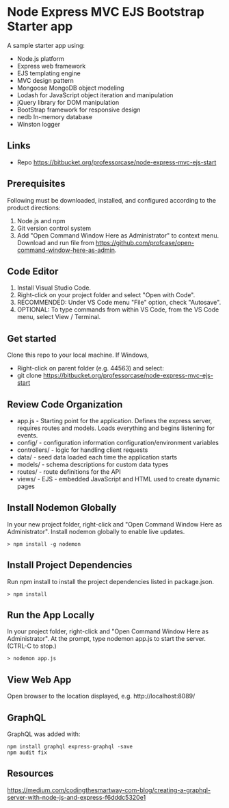 # Node Express MVC EJS Bootstrap Starter app

A sample starter app using:

- Node.js platform
- Express web framework
- EJS templating engine
- MVC design pattern
- Mongoose MongoDB object modeling
- Lodash for JavaScript object iteration and manipulation 
- jQuery library for DOM manipulation
- BootStrap framework for responsive design
- nedb In-memory database
- Winston logger

## Links

- Repo <https://bitbucket.org/professorcase/node-express-mvc-ejs-start>

## Prerequisites

Following must be downloaded, installed, and configured according to the product directions: 

1. Node.js and npm 
1. Git version control system
1. Add "Open Command Window Here as Administrator" to context menu. Download and run file from <https://github.com/profcase/open-command-window-here-as-admin>.

## Code Editor

1. Install Visual Studio Code.
1. Right-click on your project folder and select "Open with Code".
1. RECOMMENDED: Under VS Code menu "File" option, check "Autosave".
1. OPTIONAL: To type commands from within VS Code, from the VS Code menu, select View /  Terminal.

## Get started

Clone this repo to your local machine. If Windows, 

- Right-click on parent folder (e.g. 44563) and select:
- git clone https://bitbucket.org/professorcase/node-express-mvc-ejs-start

## Review Code Organization

- app.js - Starting point for the application. Defines the express server, requires routes and models. Loads everything and begins listening for events.
- config/ - configuration information configuration/environment variables
- controllers/ - logic for handling client requests
- data/ - seed data loaded each time the application starts
- models/ - schema descriptions for custom data types
- routes/ - route definitions for the API
- views/ - EJS - embedded JavaScript and HTML used to create dynamic pages

## Install Nodemon Globally

In your new project folder, right-click and "Open Command Window Here as Administrator". Install nodemon globally to enable live updates.

```DOS
> npm install -g nodemon
```

## Install Project Dependencies

Run npm install to install the project dependencies listed in package.json.

```DOS
> npm install
```

## Run the App Locally

In your project folder, right-click and "Open Command Window Here as Administrator". At the prompt, type nodemon app.js to start the server.  (CTRL-C to stop.)

```DOS
> nodemon app.js
```

## View Web App

Open browser to the location displayed, e.g. http://localhost:8089/

## GraphQL 

GraphQL was added with:

```DOS
npm install graphql express-graphql -save
npm audit fix
```

## Resources

<https://medium.com/codingthesmartway-com-blog/creating-a-graphql-server-with-node-js-and-express-f6dddc5320e1>